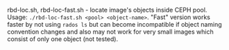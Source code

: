 rbd-loc.sh, rbd-loc-fast.sh - locate image's objects inside CEPH pool. Usage: `./rbd-loc-fast.sh <pool> <object-name>`. "Fast" version works faster by not using `rados ls` but can become incompatible if object naming convention changes and also may not work for very small images which consist of only one object (not tested).
